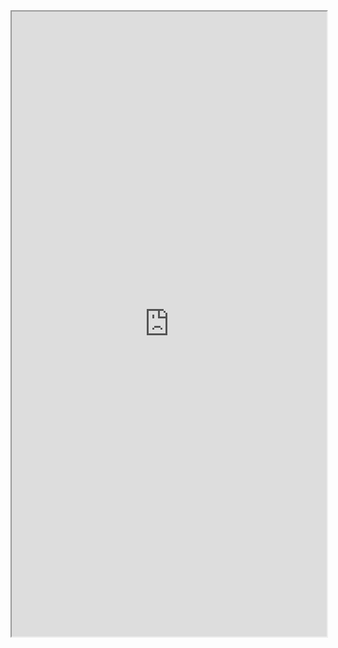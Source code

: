 <iframe src="https://nbviewer.jupyter.org/github/windmissing/liu_yu_bo_play_with_machine_learning/blob/master/Jupyter/3-08%20%E8%81%9A%E5%90%88%E6%93%8D%E4%BD%9C.ipynb" width="100%" height="1000"></iframe>
